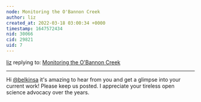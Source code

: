 ```yaml
---
node: Monitoring the O'Bannon Creek
author: liz
created_at: 2022-03-18 03:00:34 +0000
timestamp: 1647572434
nid: 30066
cid: 29821
uid: 7
---
```




[liz](../profile/liz) replying to: [Monitoring the O'Bannon Creek](../notes/belkinsa/02-20-2022/monitoring-the-o-bannon-creek)

----
Hi [@belkinsa](/profile/belkinsa) it's amazing to hear from you and get a glimpse into your current work! Please keep us posted. I appreciate your tireless open science advocacy over the years. 